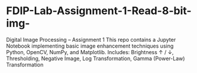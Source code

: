 # FDIP-Lab-Assignment-1-Read-8-bit-img-
 Digital Image Processing – Assignment 1 This repo contains a Jupyter Notebook implementing basic image enhancement techniques using Python, OpenCV, NumPy, and Matplotlib.  Includes:  Brightness ↑ / ↓,  Thresholding,  Negative Image,  Log Transformation,  Gamma (Power-Law) Transformation

